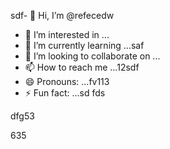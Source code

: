 sdf- 👋 Hi, I’m @refecedw
- 👀 I’m interested in ...
- 🌱 I’m currently learning ...saf
- 💞️ I’m looking to collaborate on ...
- 📫 How to reach me ...12sdf
- 😄 Pronouns: ...fv113
- ⚡ Fun fact: ...sd
fds
<!---54545
refeced/refeced is a ✨ special ✨ repositorasdy because its `README.md` (this file) appears54on your GitHub profile.123545
You can click the Preview link to take a look at your chsdfanges.
--->dfg53
635
